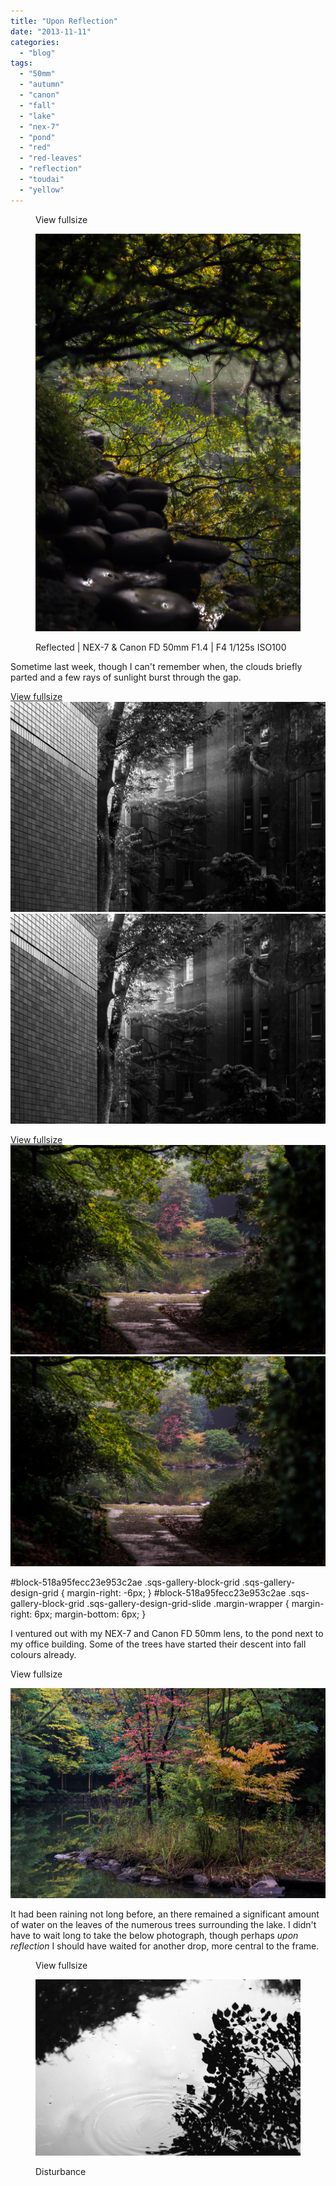 ```yaml
---
title: "Upon Reflection"
date: "2013-11-11"
categories: 
  - "blog"
tags: 
  - "50mm"
  - "autumn"
  - "canon"
  - "fall"
  - "lake"
  - "nex-7"
  - "pond"
  - "red"
  - "red-leaves"
  - "reflection"
  - "toudai"
  - "yellow"
---
```


<figure>

View fullsize

![Reflected | NEX-7 &amp; Canon FD 50mm F1.4 | F4 1/125s ISO100&nbsp;](/assets/images/fd82f-20131107-untitled-07929.jpg)

<figcaption>



Reflected | NEX-7 & Canon FD 50mm F1.4 | F4 1/125s ISO100 





</figcaption>



</figure>

Sometime last week, though I can't remember when, the clouds briefly parted and a few rays of sunlight burst through the gap.

[View fullsize ![20131107-untitled-07924.jpg](/assets/images/957fe-20131107-untitled-07924.jpg)![20131107-untitled-07924.jpg](/assets/images/957fe-20131107-untitled-07924.jpg)](https://exportforscript.wordpress.com/wp-content/uploads/2013/11/957fe-20131107-untitled-07924.jpg) 

[View fullsize ![20131107-untitled-07925.jpg](/assets/images/13cb7-20131107-untitled-07925.jpg)![20131107-untitled-07925.jpg](/assets/images/13cb7-20131107-untitled-07925.jpg)](https://exportforscript.wordpress.com/wp-content/uploads/2013/11/13cb7-20131107-untitled-07925.jpg) 

#block-518a95fecc23e953c2ae .sqs-gallery-block-grid .sqs-gallery-design-grid { margin-right: -6px; } #block-518a95fecc23e953c2ae .sqs-gallery-block-grid .sqs-gallery-design-grid-slide .margin-wrapper { margin-right: 6px; margin-bottom: 6px; }

I ventured out with my NEX-7 and Canon FD 50mm lens, to the pond next to my office building. Some of the trees have started their descent into fall colours already. 

View fullsize

![20131107-untitled-07931.jpg](/assets/images/f4513-20131107-untitled-07931.jpg)

It had been raining not long before, an there remained a significant amount of water on the leaves of the numerous trees surrounding the lake. I didn't have to wait long to take the below photograph, though perhaps _upon reflection_ I should have waited for another drop, more central to the frame.

<figure>

View fullsize

![Disturbance](/assets/images/1b34f-20131107-untitled-07937.jpg)

<figcaption>



Disturbance





</figcaption>



</figure>
